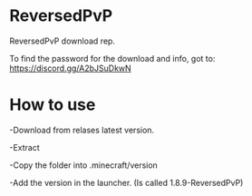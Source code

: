# ReversedPvP
ReversedPvP download rep. 

To find the password for the download and info, got to: https://discord.gg/A2bJSuDkwN



# How to use

-Download from relases latest version.

-Extract

-Copy the folder into .minecraft/version

-Add the version in the launcher. (Is called 1.8.9-ReversedPvP)

